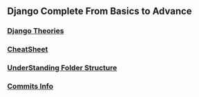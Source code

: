 ## Django Complete From Basics to Advance

### [Django Theories](mdFiles/Theories.md)
### [CheatSheet](mdFiles/cheat_sheet.md)
### [UnderStanding Folder Structure](mdFiles/FolderAndFilesStructure.md)
### [Commits Info](mdFiles/CommitsInfo.md)
